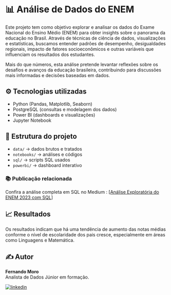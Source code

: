 # 📊 Análise de Dados do ENEM

Este projeto tem como objetivo explorar e analisar os dados do Exame Nacional do Ensino Médio (ENEM) para obter insights sobre o panorama da educação no Brasil. Através de técnicas de ciência de dados, visualizações e estatísticas, buscamos entender padrões de desempenho, desigualdades regionais, impacto de fatores socioeconômicos e outras variáveis que influenciam os resultados dos estudantes.

Mais do que números, esta análise pretende levantar reflexões sobre os desafios e avanços da educação brasileira, contribuindo para discussões mais informadas e decisões baseadas em dados.


## ⚙️ Tecnologias utilizadas
- Python (Pandas, Matplotlib, Seaborn)
- PostgreSQL (consultas e modelagem dos dados)
- Power BI (dashboards e visualizações)
- Jupyter Notebook

## 📂 Estrutura do projeto
- `data/` → dados brutos e tratados  
- `notebooks/` → análises e códigos  
- `sql/` → scripts SQL usados  
- `powerbi/` → dashboard interativo  

### 📚 Publicação relacionada
Confira a análise completa em SQL no Medium : [[Análise Exploratória do ENEM 2023 com SQL](https://medium.com/@fernandomoro6/an%C3%A1lise-explorat%C3%B3ria-do-enem-2023-com-sql-a52119c2e9c1)]

## 📈 Resultados
Os resultados indicam que há uma tendência de aumento das notas médias conforme o nível de escolaridade dos pais cresce, especialmente em áreas como Linguagens e Matemática.

## ✍️ Autor
**Fernando Moro**  
Analista de Dados Júnior em formação.  


[![linkedin](https://img.shields.io/badge/LinkedIn-0077B5?style=for-the-badge&logo=linkedin&logoColor=white)](www.linkedin.com/in/fernando-moro-660135167) 
                                                                                                                                                                       
                                                                                                                                           
          
          
